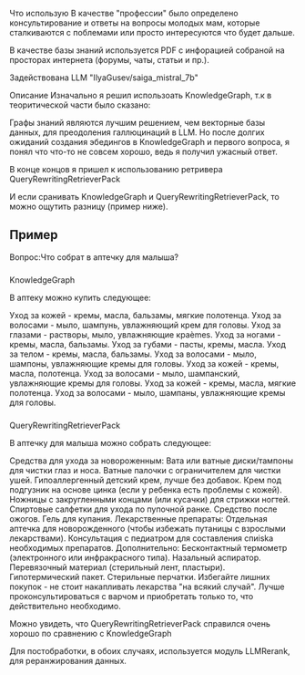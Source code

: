 Что использую
В качестве "профессии" было определено консультирование и ответы на вопросы молодых мам, которые сталкиваются с поблемами или просто интересуются что будет дальше.

В качестве базы знаний используется PDF с инфорацией собраной на просторах интернета (форумы, чаты, статьи и пр.).

Задействована LLM "IlyaGusev/saiga_mistral_7b"

Описание
Изначально я решил использоать KnowledgeGraph, т.к в теоритической части было сказано:

Графы знаний являются лучшим решением, чем векторные базы данных, для преодоления галлюцинаций в LLM.
Но после долгих ожиданий создания эбедингов в KnowledgeGraph и первого вопроса, я понял что что-то не совсем хорошо, ведь я получил ужасный ответ.

В конце концов я пришел к использованию ретривера QueryRewritingRetrieverPack

И если сранивать KnowledgeGraph и QueryRewritingRetrieverPack, то можно ощутить разницу (пример ниже).

Пример
---
Вопрос:Что собрат в аптечку для малыша?

###
KnowledgeGraph

В аптеку можно купить следующее:

Уход за кожей - кремы, масла, бальзамы, мягкие полотенца.
Уход за волосами - мыло, шампунь, увлажняющий крем для головы.
Уход за глазами - растворы, мыло, увлажняющие краèmes.
Уход за ногами - кремы, масла, бальзамы.
Уход за губами - пасты, кремы, масла.
Уход за телом - кремы, масла, бальзамы.
Уход за волосами - мыло, шампоны, увлажняющие кремы для головы.
Уход за кожей - кремы, масла, полотенца.
Уход за волосами - мыло, шампанский, увлажняющие кремы для головы.
Уход за кожей - кремы, масла, мягкие полотенца.
Уход за волосами - мыло, шампаны, увлажняющие кремы для головы.

###
QueryRewritingRetrieverPack

В аптечку для малыша можно собрать следующее:

Средства для ухода за новороженным:
Вата или ватные диски/тампоны для чистки глаз и носа.
Ватные палочки с ограничителем для чистки ушей.
Гипоаллергенный детский крем, лучше без добавок.
Крем под подгузник на основе цинка (если у ребенка есть проблемы с кожей).
Ножницы с закругленными концами (или кусачки) для стрижки ногтей.
Спиртовые салфетки для ухода по пупочной ранке.
Средство после ожогов.
Гель для купания.
Лекарственные препараты:
Отдельная аптечка для новорожденного (чтобы избежать путаницы с взрослыми лекарствами).
Консультация с педиатром для составления спиiska необходимых препаратов.
Дополнительно:
Бесконтактный термометр (электронного или инфракрасного типа).
Назальный аспиратор.
Перевязочный материал (стерильный лент, пластыри).
Гипотермический пакет.
Стерильные перчатки.
Избегайте лишних покупок - не стоит накапливать лекарства "на всякий случай". Лучше проконсультироваться с варчом и приобретать только то, что действительно необходимо.



Можно увидеть, что QueryRewritingRetrieverPack справился очень хорошо по сравнению с KnowledgeGraph

Для постобработки, в обоих случаях, используется модуль LLMRerank, для реранжирования данных.
